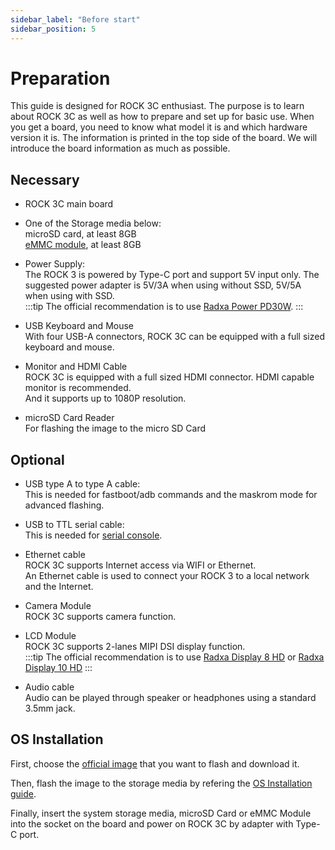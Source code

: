 ```yaml
---
sidebar_label: "Before start"
sidebar_position: 5
---
```


# Preparation

This guide is designed for ROCK 3C enthusiast. The purpose is to learn about ROCK 3C as well as how to prepare and set up for basic use.
When you get a board, you need to know what model it is and which hardware version it is. The information is printed in the top side of the board.
We will introduce the board information as much as possible.

## Necessary

- ROCK 3C main board

- One of the Storage media below:  
  microSD card, at least 8GB  
  [eMMC module](/accessories/emmc_module), at least 8GB

- Power Supply:  
  The ROCK 3 is powered by Type-C port and support 5V input only. The suggested power adapter is 5V/3A when using without SSD, 5V/5A when using with SSD.  
  :::tip
  The official recommendation is to use [Radxa Power PD30W](/accessories/pd_30w).
  :::

- USB Keyboard and Mouse  
  With four USB-A connectors, ROCK 3C can be equipped with a full sized keyboard and mouse.

- Monitor and HDMI Cable  
  ROCK 3C is equipped with a full sized HDMI connector. HDMI capable monitor is recommended.  
  And it supports up to 1080P resolution.

- microSD Card Reader  
  For flashing the image to the micro SD Card

## Optional

- USB type A to type A cable:  
  This is needed for fastboot/adb commands and the maskrom mode for advanced flashing.

- USB to TTL serial cable:  
  This is needed for [serial console](/general-tutorial/serial).

- Ethernet cable  
  ROCK 3C supports Internet access via WIFI or Ethernet.  
  An Ethernet cable is used to connect your ROCK 3 to a local network and the Internet.

- Camera Module  
  ROCK 3C supports camera function.

- LCD Module  
  ROCK 3C supports 2-lanes MIPI DSI display function.  
  :::tip
  The official recommendation is to use [Radxa Display 8 HD](/accessories/lcd-8-hd) or [Radxa Display 10 HD](/accessories/lcd-10-hd)
  :::

- Audio cable  
  Audio can be played through speaker or headphones using a standard 3.5mm jack.

## OS Installation

First, choose the [official image](/rock3/official-images) that you want to flash and download it.

Then, flash the image to the storage media by refering the [OS Installation guide](/general-tutorial/os-installation).

Finally, insert the system storage media, microSD Card or eMMC Module into the socket on the board and power on ROCK 3C by adapter with Type-C port.
